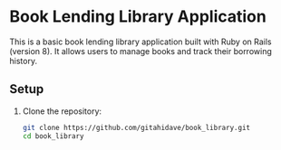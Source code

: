 # Book Lending Library Application

This is a basic book lending library application built with Ruby on Rails (version 8). It allows users to manage books and track their borrowing history.

## Setup

1. Clone the repository:
   ```bash
   git clone https://github.com/gitahidave/book_library.git
   cd book_library
